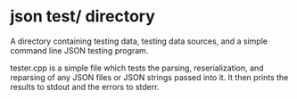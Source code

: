 # json test/ directory

A directory containing testing data, testing data sources, and a simple
command line JSON testing program.

tester.cpp is a simple file which tests the parsing, reserialization, and
reparsing of any JSON files or JSON strings passed into it. It then prints
the results to stdout and the errors to stderr.